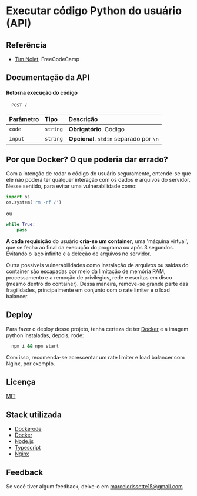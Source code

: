 
# Executar código Python do usuário (API)




## Referência

 - [Tim Nolet](https://www.freecodecamp.org/news/running-untrusted-javascript-as-a-saas-is-hard-this-is-how-i-tamed-the-demons-973870f76e1c/), FreeCodeCamp




## Documentação da API

#### Retorna execução do código

```http
  POST /
```

| Parâmetro   | Tipo       | Descrição                           |
| :---------- | :--------- | :---------------------------------- |
| `code` | `string` | **Obrigatório**. Código|
| `input` | `string` | **Opcional**. `stdin` separado por `\n`|


## Por que Docker? O que poderia dar errado?

Com a intenção de rodar o código do usuário seguramente, entende-se que ele não poderá ter qualquer interação com os dados e arquivos do servidor.
Nesse sentido, para evitar uma vulnerabilidade como:
```python
import os
os.system('rm -rf /')
```
ou 
```python
while True: 
    pass
```
**A cada requisição** do usuário **cria-se um container**, uma 'máquina virtual', que se fecha ao final da execução do programa ou após 3 segundos.
Evitando o laço infinito e a deleção de arquivos no servidor.
  
  Outra possíveis vulnerabilidades como instalação de arquivos ou saídas do container são escapadas por meio da limitação de memória RAM, processamento e a remoção de privilégios, rede e escritas em disco (mesmo dentro do container). 
  Dessa maneira, remove-se grande parte das fragilidades, principalmente em conjunto com o rate limiter e o load balancer.

## Deploy

Para fazer o deploy desse projeto, tenha certeza de ter [Docker](https://www.docker.com/) e a imagem python instaladas, depois, rode:

```bash
  npm i && npm start
```

Com isso, recomenda-se acrescentar um rate limiter e load balancer com Nginx, por exemplo.



## Licença

[MIT](https://choosealicense.com/licenses/mit/)


## Stack utilizada

- [Dockerode](https://github.com/apocas/dockerode)
- [Docker](https://www.docker.com/)
- [Node.js](https://nodejs.org/)
- [Typescript](https://www.typescriptlang.org/)
- [Nginx](https://www.nginx.com/)


## Feedback

Se você tiver algum feedback, deixe-o em marcelorissette15@gmail.com

